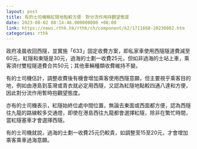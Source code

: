 ```yaml
---
layout: post
title: 有的士司機稱紅隧地點較方便　對分流作用持觀望態度
date: 2023-08-02 08:14:46.000000000 +08:00
link: https://news.rthk.hk/rthk/ch/component/k2/1711668-20230802.htm
categories: rthk
---
```


政府凌晨收回西隧，並實施「633」固定收費方案，即私家車使用西隧隧道費減至60元，紅隧和東隧是30元，過海的士劃一收費25元，但如非過海的士站上車，乘客須付雙程隧道費合共50元；其他車輛種類收費維持不變。

有的士司機估計，調整收費後有機會增加乘客使用西隧意願，但主要視乎乘客目的地，例如由港島到荃灣或青衣就必定用西隧，又認為紅隧地點較四通八達和方便，因此對分流作用暫時抱觀望態度。

亦有的士司機表示，紅隧始終位處中間位置，無論去東面或西面都方便，認為西隧往九龍的路線較多交通燈，即使在港島西往九龍都會選擇紅隧，除非在繁忙時間，當紅隧塞車才會選擇西隧。

有的士司機就說，過海的士劃一收費25元仍較貴，如調整至15至20元，才會增加乘客乘車過海意願。
